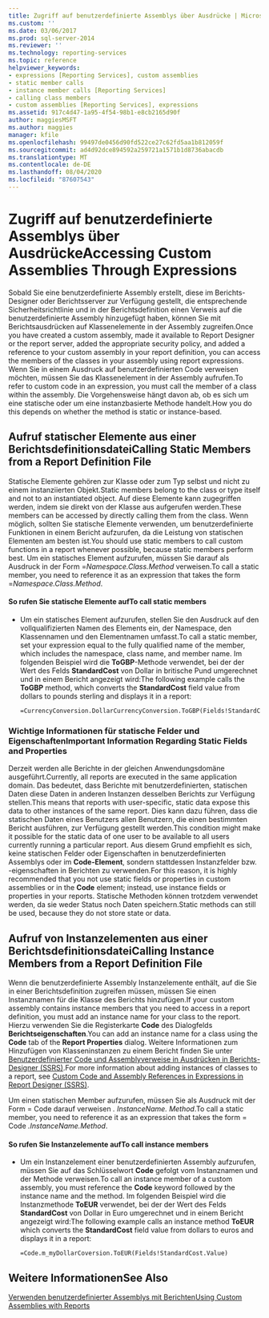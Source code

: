 ```yaml
---
title: Zugriff auf benutzerdefinierte Assemblys über Ausdrücke | Microsoft-Dokumentation
ms.custom: ''
ms.date: 03/06/2017
ms.prod: sql-server-2014
ms.reviewer: ''
ms.technology: reporting-services
ms.topic: reference
helpviewer_keywords:
- expressions [Reporting Services], custom assemblies
- static member calls
- instance member calls [Reporting Services]
- calling class members
- custom assemblies [Reporting Services], expressions
ms.assetid: 917c4d47-1a95-4f54-98b1-e8cb2165d90f
author: maggiesMSFT
ms.author: maggies
manager: kfile
ms.openlocfilehash: 99497de0456d90fd522ce27c62fd5aa1b812059f
ms.sourcegitcommit: ad4d92dce894592a259721a1571b1d8736abacdb
ms.translationtype: MT
ms.contentlocale: de-DE
ms.lasthandoff: 08/04/2020
ms.locfileid: "87607543"
---
```

# <a name="accessing-custom-assemblies-through-expressions"></a><span data-ttu-id="285ba-102">Zugriff auf benutzerdefinierte Assemblys über Ausdrücke</span><span class="sxs-lookup"><span data-stu-id="285ba-102">Accessing Custom Assemblies Through Expressions</span></span>
  <span data-ttu-id="285ba-103">Sobald Sie eine benutzerdefinierte Assembly erstellt, diese im Berichts-Designer oder Berichtsserver zur Verfügung gestellt, die entsprechende Sicherheitsrichtlinie und in der Berichtsdefinition einen Verweis auf die benutzerdefinierte Assembly hinzugefügt haben, können Sie mit Berichtsausdrücken auf Klassenelemente in der Assembly zugreifen.</span><span class="sxs-lookup"><span data-stu-id="285ba-103">Once you have created a custom assembly, made it available to Report Designer or the report server, added the appropriate security policy, and added a reference to your custom assembly in your report definition, you can access the members of the classes in your assembly using report expressions.</span></span> <span data-ttu-id="285ba-104">Wenn Sie in einem Ausdruck auf benutzerdefinierten Code verweisen möchten, müssen Sie das Klassenelement in der Assembly aufrufen.</span><span class="sxs-lookup"><span data-stu-id="285ba-104">To refer to custom code in an expression, you must call the member of a class within the assembly.</span></span> <span data-ttu-id="285ba-105">Die Vorgehensweise hängt davon ab, ob es sich um eine statische oder um eine instanzbasierte Methode handelt.</span><span class="sxs-lookup"><span data-stu-id="285ba-105">How you do this depends on whether the method is static or instance-based.</span></span>  
  
## <a name="calling-static-members-from-a-report-definition-file"></a><span data-ttu-id="285ba-106">Aufruf statischer Elemente aus einer Berichtsdefinitionsdatei</span><span class="sxs-lookup"><span data-stu-id="285ba-106">Calling Static Members from a Report Definition File</span></span>  
 <span data-ttu-id="285ba-107">Statische Elemente gehören zur Klasse oder zum Typ selbst und nicht zu einem instanziierten Objekt.</span><span class="sxs-lookup"><span data-stu-id="285ba-107">Static members belong to the class or type itself and not to an instantiated object.</span></span> <span data-ttu-id="285ba-108">Auf diese Elemente kann zugegriffen werden, indem sie direkt von der Klasse aus aufgerufen werden.</span><span class="sxs-lookup"><span data-stu-id="285ba-108">These members can be accessed by directly calling them from the class.</span></span> <span data-ttu-id="285ba-109">Wenn möglich, sollten Sie statische Elemente verwenden, um benutzerdefinierte Funktionen in einem Bericht aufzurufen, da die Leistung von statischen Elementen am besten ist.</span><span class="sxs-lookup"><span data-stu-id="285ba-109">You should use static members to call custom functions in a report whenever possible, because static members perform best.</span></span> <span data-ttu-id="285ba-110">Um ein statisches Element aufzurufen, müssen Sie darauf als Ausdruck in der Form =*Namespace.Class.Method* verweisen.</span><span class="sxs-lookup"><span data-stu-id="285ba-110">To call a static member, you need to reference it as an expression that takes the form =*Namespace.Class.Method*.</span></span>  
  
#### <a name="to-call-static-members"></a><span data-ttu-id="285ba-111">So rufen Sie statische Elemente auf</span><span class="sxs-lookup"><span data-stu-id="285ba-111">To call static members</span></span>  
  
-   <span data-ttu-id="285ba-112">Um ein statisches Element aufzurufen, stellen Sie den Ausdruck auf den vollqualifizierten Namen des Elements ein, der Namespace, den Klassennamen und den Elementnamen umfasst.</span><span class="sxs-lookup"><span data-stu-id="285ba-112">To call a static member, set your expression equal to the fully qualified name of the member, which includes the namespace, class name, and member name.</span></span> <span data-ttu-id="285ba-113">Im folgenden Beispiel wird die **ToGBP**-Methode verwendet, bei der der Wert des Felds **StandardCost** von Dollar in britische Pund umgerechnet und in einem Bericht angezeigt wird:</span><span class="sxs-lookup"><span data-stu-id="285ba-113">The following example calls the **ToGBP** method, which converts the **StandardCost** field value from dollars to pounds sterling and displays it in a report:</span></span>  
  
    ```  
    =CurrencyConversion.DollarCurrencyConversion.ToGBP(Fields!StandardCost.Value)  
    ```  
  
### <a name="important-information-regarding-static-fields-and-properties"></a><span data-ttu-id="285ba-114">Wichtige Informationen für statische Felder und Eigenschaften</span><span class="sxs-lookup"><span data-stu-id="285ba-114">Important Information Regarding Static Fields and Properties</span></span>  
 <span data-ttu-id="285ba-115">Derzeit werden alle Berichte in der gleichen Anwendungsdomäne ausgeführt.</span><span class="sxs-lookup"><span data-stu-id="285ba-115">Currently, all reports are executed in the same application domain.</span></span> <span data-ttu-id="285ba-116">Das bedeutet, dass Berichte mit benutzerdefinierten, statischen Daten diese Daten in anderen Instanzen desselben Berichts zur Verfügung stellen.</span><span class="sxs-lookup"><span data-stu-id="285ba-116">This means that reports with user-specific, static data expose this data to other instances of the same report.</span></span> <span data-ttu-id="285ba-117">Dies kann dazu führen, dass die statischen Daten eines Benutzers allen Benutzern, die einen bestimmten Bericht ausführen, zur Verfügung gestellt werden.</span><span class="sxs-lookup"><span data-stu-id="285ba-117">This condition might make it possible for the static data of one user to be available to all users currently running a particular report.</span></span> <span data-ttu-id="285ba-118">Aus diesem Grund empfiehlt es sich, keine statischen Felder oder Eigenschaften in benutzerdefinierten Assemblys oder im **Code-Element**, sondern stattdessen Instanzfelder bzw. -eigenschaften in Berichten zu verwenden.</span><span class="sxs-lookup"><span data-stu-id="285ba-118">For this reason, it is highly recommended that you not use static fields or properties in custom assemblies or in the **Code** element; instead, use instance fields or properties in your reports.</span></span> <span data-ttu-id="285ba-119">Statische Methoden können trotzdem verwendet werden, da sie weder Status noch Daten speichern.</span><span class="sxs-lookup"><span data-stu-id="285ba-119">Static methods can still be used, because they do not store state or data.</span></span>  
  
## <a name="calling-instance-members-from-a-report-definition-file"></a><span data-ttu-id="285ba-120">Aufruf von Instanzelementen aus einer Berichtsdefinitionsdatei</span><span class="sxs-lookup"><span data-stu-id="285ba-120">Calling Instance Members from a Report Definition File</span></span>  
 <span data-ttu-id="285ba-121">Wenn die benutzerdefinierte Assembly Instanzelemente enthält, auf die Sie in einer Berichtsdefinition zugreifen müssen, müssen Sie einen Instanznamen für die Klasse des Berichts hinzufügen.</span><span class="sxs-lookup"><span data-stu-id="285ba-121">If your custom assembly contains instance members that you need to access in a report definition, you must add an instance name for your class to the report.</span></span> <span data-ttu-id="285ba-122">Hierzu verwenden Sie die Registerkarte **Code** des Dialogfelds **Berichtseigenschaften**.</span><span class="sxs-lookup"><span data-stu-id="285ba-122">You can add an instance name for a class using the **Code** tab of the **Report Properties** dialog.</span></span> <span data-ttu-id="285ba-123">Weitere Informationen zum Hinzufügen von Klasseninstanzen zu einem Bericht finden Sie unter [Benutzerdefinierter Code und Assemblyverweise in Ausdrücken in Berichts-Designer (SSRS)](../report-design/custom-code-and-assembly-references-in-expressions-in-report-designer-ssrs.md).</span><span class="sxs-lookup"><span data-stu-id="285ba-123">For more information about adding instances of classes to a report, see [Custom Code and Assembly References in Expressions in Report Designer &#40;SSRS&#41;](../report-design/custom-code-and-assembly-references-in-expressions-in-report-designer-ssrs.md).</span></span>  
  
 <span data-ttu-id="285ba-124">Um einen statischen Member aufzurufen, müssen Sie als Ausdruck mit der Form = Code darauf verweisen *. InstanceName. Method*.</span><span class="sxs-lookup"><span data-stu-id="285ba-124">To call a static member, you need to reference it as an expression that takes the form = Code *.InstanceName.Method*.</span></span>  
  
#### <a name="to-call-instance-members"></a><span data-ttu-id="285ba-125">So rufen Sie Instanzelemente auf</span><span class="sxs-lookup"><span data-stu-id="285ba-125">To call instance members</span></span>  
  
-   <span data-ttu-id="285ba-126">Um ein Instanzelement einer benutzerdefinierten Assembly aufzurufen, müssen Sie auf das Schlüsselwort **Code** gefolgt vom Instanznamen und der Methode verweisen.</span><span class="sxs-lookup"><span data-stu-id="285ba-126">To call an instance member of a custom assembly, you must reference the **Code** keyword followed by the instance name and the method.</span></span> <span data-ttu-id="285ba-127">Im folgenden Beispiel wird die Instanzmethode **ToEUR** verwendet, bei der der Wert des Felds **StandardCost** von Dollar in Euro umgerechnet und in einem Bericht angezeigt wird:</span><span class="sxs-lookup"><span data-stu-id="285ba-127">The following example calls an instance method **ToEUR** which converts the **StandardCost** field value from dollars to euros and displays it in a report:</span></span>  
  
    ```  
    =Code.m_myDollarCoversion.ToEUR(Fields!StandardCost.Value)  
    ```  
  
## <a name="see-also"></a><span data-ttu-id="285ba-128">Weitere Informationen</span><span class="sxs-lookup"><span data-stu-id="285ba-128">See Also</span></span>  
 [<span data-ttu-id="285ba-129">Verwenden benutzerdefinierter Assemblys mit Berichten</span><span class="sxs-lookup"><span data-stu-id="285ba-129">Using Custom Assemblies with Reports</span></span>](using-custom-assemblies-with-reports.md)  
  
  
